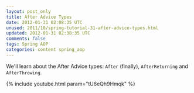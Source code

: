 ```yaml
---           
layout: post_only
title: After Advice Types
date: 2012-01-31 02:08:35 UTC
unused: 2011/10/spring-tutorial-31-after-advice-types.html
updated: 2012-01-31 02:38:35 UTC
comments: false
tags: Spring AOP
categories: content spring_aop
---
```


We'll learn about the After Advice types: `After` (finally), `AfterReturning` and `AfterThrowing`.

{% include youtube.html param="tU6eQh9Hmqk" %}